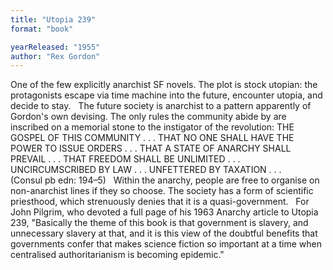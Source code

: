 ```yaml
---
title: "Utopia 239"
format: "book"

yearReleased: "1955"
author: "Rex Gordon"
---
```

One of the few explicitly anarchist SF novels. The plot is stock utopian: the protagonists escape via time machine into the future, encounter utopia, and decide to stay.
 
The future society is anarchist to a pattern apparently of Gordon's own devising. The only rules the community abide by are inscribed on a memorial stone to the instigator of the revolution:
 THE GOSPEL OF THIS COMMUNITY . . . THAT NO ONE SHALL HAVE THE POWER TO ISSUE ORDERS . . . THAT A STATE OF ANARCHY SHALL PREVAIL . . . THAT FREEDOM SHALL BE UNLIMITED . . . UNCIRCUMSCRIBED BY LAW . . . UNFETTERED BY TAXATION . . .
    (Consul pb edn: 194–5)
 
Within the anarchy, people are free to organise on non-anarchist lines if they so choose. The society has a form of scientific priesthood, which strenuously denies that it is a quasi-government.
 
For John Pilgrim, who devoted a full page of  his 1963 Anarchy article to Utopia 239, "Basically the theme of this  book is that government is slavery, and unnecessary slavery at that, and it is  this view of the doubtful benefits that governments confer that makes science  fiction so important at a time when centralised authoritarianism is becoming  epidemic."
 